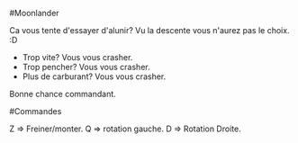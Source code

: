 #Moonlander

Ca vous tente d'essayer d'alunir?
Vu la descente vous n'aurez pas le choix. :D

* Trop vite? Vous vous crasher.
* Trop pencher? Vous vous crasher.
* Plus de carburant? Vous vous crasher.

Bonne chance commandant.

#Commandes 

Z => Freiner/monter.
Q => rotation gauche.
D => Rotation Droite.
